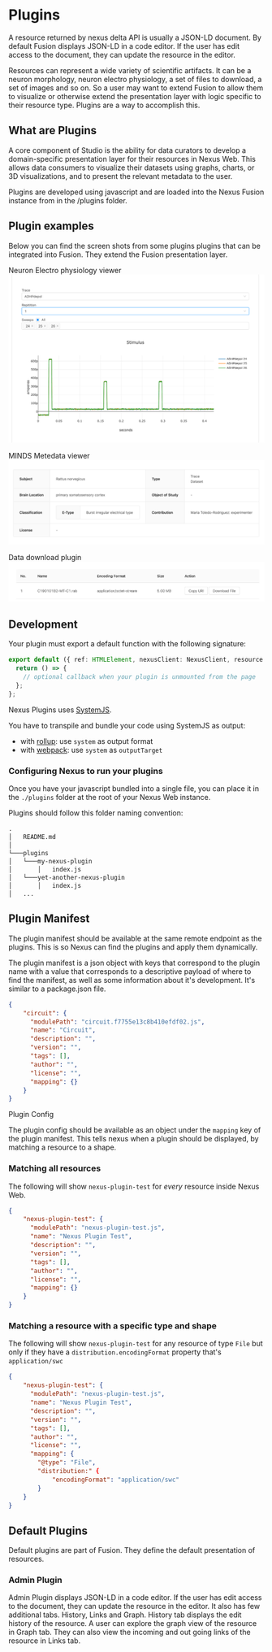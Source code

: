 # Plugins
A resource returned by nexus delta API is usually a JSON-LD document. By default Fusion displays JSON-LD in a code editor. If the user has edit access to the document, they can update the resource in the editor.

Resources can represent a wide variety of scientific artifacts. It can be a neuron morphology, neuron electro physiology, a set of files to download, a set of images and so on. So a user may want to  extend Fusion to allow them to visualize or otherwise extend the presentation layer with logic specific to their resource type. Plugins are a way to accomplish this.

## What are Plugins
A core component of Studio is the ability for data curators to develop a domain-specific presentation layer for their resources in Nexus Web. This allows data consumers to visualize their datasets using graphs, charts, or 3D visualizations, and to present the relevant metadata to the user.

Plugins are developed using javascript and are loaded into the Nexus Fusion instance from in the /plugins folder.

## Plugin examples
Below you can find the screen shots from some plugins plugins that can be integrated into Fusion. They extend the Fusion presentation layer.

Neuron Electro physiology viewer
![](../assets/fusion-ephys-plugin.png)

MINDS Metedata viewer
![](../assets/fusion-metadata-plugin.png)

Data download plugin
![](../assets/fusion-download-plugin.png)

## Development

Your plugin must export a default function with the following signature:

```typescript
export default ({ ref: HTMLElement, nexusClient: NexusClient, resource: Resource<T> }) => {
  return () => {
    // optional callback when your plugin is unmounted from the page
  };
};
```

Nexus Plugins uses [SystemJS](https://github.com/systemjs/systemjs).

You have to transpile and bundle your code using SystemJS as output:

- with [rollup](https://rollupjs.org/guide/en/#outputformat): use `system` as output format
- with [webpack](https://webpack.js.org/configuration/output/#outputlibrarytarget): use `system` as `outputTarget`

### Configuring Nexus to run your plugins

Once you have your javascript bundled into a single file, you can place it in the `./plugins` folder at the root of your Nexus Web instance.

Plugins should follow this folder naming convention:

```
.
│   README.md
│
└───plugins
│   └───my-nexus-plugin
│       │   index.js
│   └───yet-another-nexus-plugin
│       │   index.js
│   ...
```

## Plugin Manifest

The plugin manifest should be available at the same remote endpoint as the plugins. This is so Nexus can find the plugins and apply them dynamically.

The plugin manifest is a json object with keys that correspond to the plugin name with a value that corresponds to a descriptive payload of where to find the manifest, as well as some information about it's development. It's similar to a package.json file.

```json
{
    "circuit": {
      "modulePath": "circuit.f7755e13c8b410efdf02.js",
      "name": "Circuit",
      "description": "",
      "version": "",
      "tags": [],
      "author": "",
      "license": "",
      "mapping": {}
    }
}
```

Plugin Config

The plugin config should be available as an object under the `mapping` key of the plugin manifest. This tells nexus when a plugin should be displayed, by matching a resource to a shape.

### Matching all resources

The following will show `nexus-plugin-test` for _every_ resource inside Nexus Web.

```json
{
    "nexus-plugin-test": {
      "modulePath": "nexus-plugin-test.js",
      "name": "Nexus Plugin Test",
      "description": "",
      "version": "",
      "tags": [],
      "author": "",
      "license": "",
      "mapping": {}
    }
}
```

### Matching a resource with a specific type and shape

The following will show `nexus-plugin-test` for any resource of type `File` but only if they have a `distribution.encodingFormat` property that's `application/swc`

```json
{
    "nexus-plugin-test": {
      "modulePath": "nexus-plugin-test.js",
      "name": "Nexus Plugin Test",
      "description": "",
      "version": "",
      "tags": [],
      "author": "",
      "license": "",
      "mapping": {
        "@type": "File",
        "distribution:" {
            "encodingFormat": "application/swc"
        }
    }
}
```

## Default Plugins

Default plugins are part of Fusion. They define the default presentation of resources.

### Admin Plugin

Admin Plugin displays JSON-LD in a code editor. If the user has edit access to the document, they can update the resource in the editor. It also has few additional tabs. History, Links and Graph. History tab displays the edit history of the resource. A user can explore the graph view of the resource in Graph tab. They can also view the incoming and out going links of the resource in Links tab.